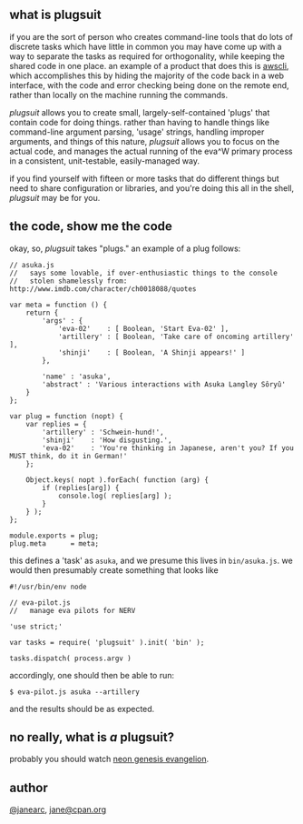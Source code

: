 what is plugsuit
---
if you are the sort of person who creates command-line tools that do lots of
discrete tasks which have little in common you may have come up with a way to
separate the tasks as required for orthogonality, while keeping the shared
code in one place. an example of a product that does this is [awscli](https://github.com/aws/aws-cli),
which accomplishes this by hiding the majority of the code back in a web
interface, with the code and error checking being done on the remote end,
rather than locally on the machine running the commands.

*plugsuit* allows you to create small, largely-self-contained 'plugs' that
contain code for doing things. rather than having to handle things like
command-line argument parsing, 'usage' strings, handling improper arguments,
and things of this nature, *plugsuit* allows you to focus on the actual code,
and manages the actual running of the eva^W primary process in a consistent,
unit-testable, easily-managed way.

if you find yourself with fifteen or more tasks that do different things but
need to share configuration or libraries, and you're doing this all in the
shell, *plugsuit* may be for you.

the code, show me the code
---
okay, so, *plugsuit* takes "plugs." an example of a plug follows:

```
// asuka.js
//   says some lovable, if over-enthusiastic things to the console
//   stolen shamelessly from: http://www.imdb.com/character/ch0018088/quotes

var meta = function () {
	return {
		'args' : {
			'eva-02'    : [ Boolean, 'Start Eva-02' ],
			'artillery' : [ Boolean, 'Take care of oncoming artillery' ],
			'shinji'    : [ Boolean, 'A Shinji appears!' ]
		},

		'name' : 'asuka',
		'abstract' : 'Various interactions with Asuka Langley Sôryû'
	}
};

var plug = function (nopt) {
	var replies = {
		'artillery' : 'Schwein-hund!',
		'shinji'    : 'How disgusting.',
		'eva-02'    : 'You're thinking in Japanese, aren't you? If you MUST think, do it in German!'
	};

	Object.keys( nopt ).forEach( function (arg) {
		if (replies[arg]) {
			console.log( replies[arg] );
		}
	} );
};

module.exports = plug;
plug.meta      = meta;
```
this defines a 'task' as `asuka`, and we presume this lives in `bin/asuka.js`.
we would then presumably create something that looks like
```
#!/usr/bin/env node

// eva-pilot.js
//   manage eva pilots for NERV

'use strict;'

var tasks = require( 'plugsuit' ).init( 'bin' );

tasks.dispatch( process.argv )
```
accordingly, one should then be able to run:
```
$ eva-pilot.js asuka --artillery
```
and the results should be as expected.

no really, what is *a* plugsuit?
---
probably you should watch [neon genesis evangelion](http://www.imdb.com/title/tt0169858/).

author
---
[@janearc](https://github.com/janearc), jane@cpan.org
